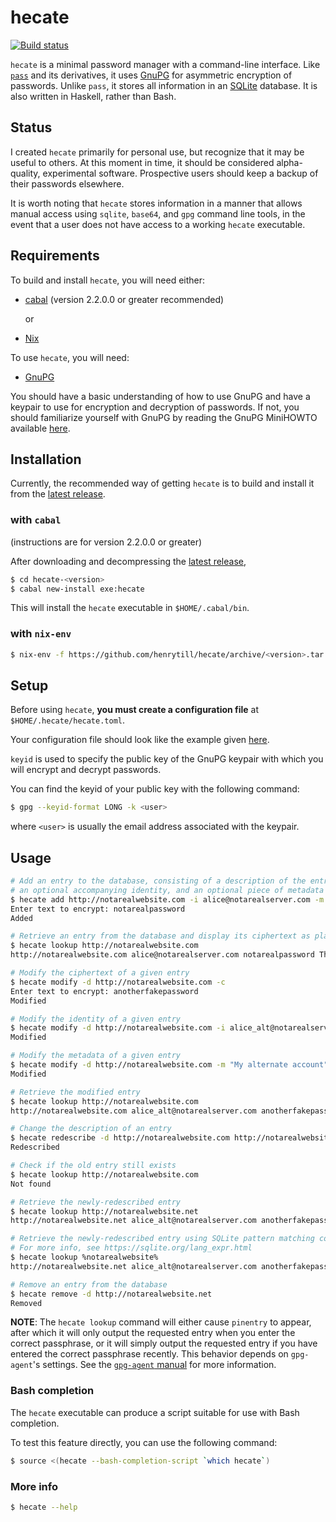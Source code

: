# hecate

[![Build status](https://ci.appveyor.com/api/projects/status/9uwnad06vf03j3gd/branch/master?svg=true)](https://ci.appveyor.com/project/henrytill/hecate/branch/master)

`hecate` is a minimal password manager with a command-line interface.  Like [`pass`](https://www.passwordstore.org/) and its derivatives, it uses [GnuPG](https://gnupg.org/) for asymmetric encryption of passwords.  Unlike `pass`, it stores all information in an [SQLite](https://sqlite.org) database.  It is also written in Haskell, rather than Bash.

## Status

I created `hecate` primarily for personal use, but recognize that it may be useful to others.  At this moment in time, it should be considered alpha-quality, experimental software.  Prospective users should keep a backup of their passwords elsewhere.  

It is worth noting that `hecate` stores information in a manner that allows manual access using `sqlite`, `base64`, and `gpg` command line tools, in the event that a user does not have access to a working `hecate` executable.

## Requirements

To build and install `hecate`, you will need either:

* [cabal](https://www.haskell.org/cabal/) (version 2.2.0.0 or greater recommended)

  or

* [Nix](http://nixos.org/nix/)

To use `hecate`, you will need:

* [GnuPG](https://gnupg.org/)

You should have a basic understanding of how to use GnuPG and have a keypair to use for encryption and decryption of passwords.  If not, you should familiarize yourself with GnuPG by reading the GnuPG MiniHOWTO available [here](https://gnupg.org/documentation/howtos.html).

## Installation

Currently, the recommended way of getting `hecate` is to build and install it from the [latest release](https://github.com/henrytill/hecate/releases/latest).

### with `cabal`

(instructions are for version 2.2.0.0 or greater)

After downloading and decompressing the [latest release](https://github.com/henrytill/hecate/releases/latest),

```sh
$ cd hecate-<version>
$ cabal new-install exe:hecate
```

This will install the `hecate` executable in `$HOME/.cabal/bin`.

### with `nix-env`

```sh
$ nix-env -f https://github.com/henrytill/hecate/archive/<version>.tar.gz -i hecate
```

## Setup

Before using `hecate`, **you must create a configuration file** at `$HOME/.hecate/hecate.toml`.

Your configuration file should look like the example given [here](example/hecate.toml).

`keyid` is used to specify the public key of the GnuPG keypair with which you will encrypt and decrypt passwords.

You can find the keyid of your public key with the following command:

```sh
$ gpg --keyid-format LONG -k <user>
```

where `<user>` is usually the email address associated with the keypair.

## Usage

```sh
# Add an entry to the database, consisting of a description of the entry, a piece of text to encrypt,
# an optional accompanying identity, and an optional piece of metadata
$ hecate add http://notarealwebsite.com -i alice@notarealserver.com -m "This is some metadata"
Enter text to encrypt: notarealpassword
Added

# Retrieve an entry from the database and display its ciphertext as plaintext (see NOTE below)
$ hecate lookup http://notarealwebsite.com
http://notarealwebsite.com alice@notarealserver.com notarealpassword This is some metadata

# Modify the ciphertext of a given entry
$ hecate modify -d http://notarealwebsite.com -c
Enter text to encrypt: anotherfakepassword
Modified

# Modify the identity of a given entry
$ hecate modify -d http://notarealwebsite.com -i alice_alt@notarealserver.com
Modified

# Modify the metadata of a given entry
$ hecate modify -d http://notarealwebsite.com -m "My alternate account"
Modified

# Retrieve the modified entry
$ hecate lookup http://notarealwebsite.com
http://notarealwebsite.com alice_alt@notarealserver.com anotherfakepassword My alternate account

# Change the description of an entry
$ hecate redescribe -d http://notarealwebsite.com http://notarealwebsite.net
Redescribed

# Check if the old entry still exists
$ hecate lookup http://notarealwebsite.com
Not found

# Retrieve the newly-redescribed entry
$ hecate lookup http://notarealwebsite.net
http://notarealwebsite.net alice_alt@notarealserver.com anotherfakepassword My alternate account

# Retrieve the newly-redescribed entry using SQLite pattern matching comparison
# For more info, see https://sqlite.org/lang_expr.html
$ hecate lookup %notarealwebsite%
http://notarealwebsite.net alice_alt@notarealserver.com anotherfakepassword My alternate account

# Remove an entry from the database
$ hecate remove -d http://notarealwebsite.net
Removed
```

**NOTE**: The `hecate lookup` command will either cause `pinentry` to appear, after which it will only output the requested entry when you enter the correct passphrase, or it will simply output the requested entry if you have entered the correct passphrase recently.  This behavior depends on `gpg-agent`'s settings.  See the [`gpg-agent` manual](https://www.gnupg.org/documentation/manuals/gnupg/Invoking-GPG_002dAGENT.html) for more information.

### Bash completion

The `hecate` executable can produce a script suitable for use with Bash completion.

To test this feature directly, you can use the following command:

```sh
$ source <(hecate --bash-completion-script `which hecate`)
```

### More info

```sh
$ hecate --help
```
